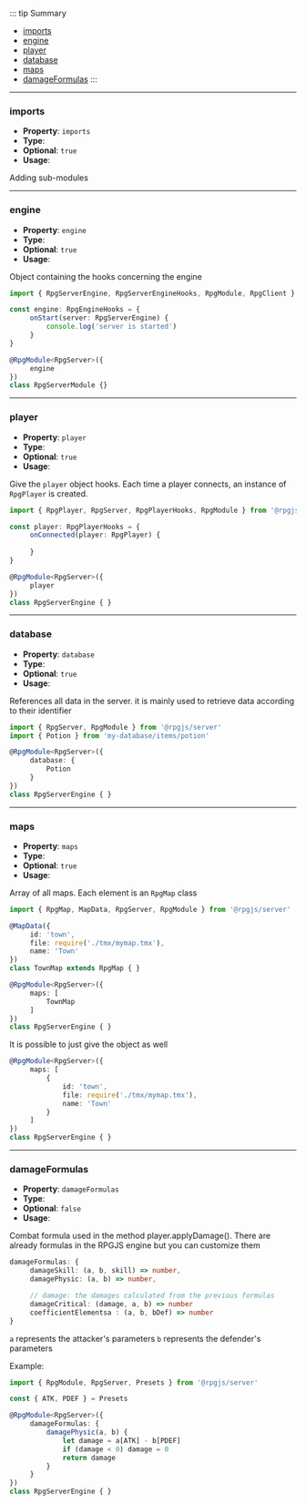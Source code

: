 ::: tip Summary
- [imports](#imports)
- [engine](#engine)
- [player](#player)
- [database](#database)
- [maps](#maps)
- [damageFormulas](#damageformulas)
:::
---
### imports
- **Property**: `imports`
- **Type**: <Type type=' { client: null | Function, server: null | Function }[]' />
- **Optional**: `true` 
- **Usage**:


Adding sub-modules


---
### engine
- **Property**: `engine`
- **Type**: <Type type='<a href="/classes/server-engine">RpgServerEngine</a>Hooks' />
- **Optional**: `true` 
- **Usage**:


Object containing the hooks concerning the engine

```ts
import { RpgServerEngine, RpgServerEngineHooks, RpgModule, RpgClient } from '@rpgjs/server'

const engine: RpgEngineHooks = {
     onStart(server: RpgServerEngine) {
         console.log('server is started')
     }
}

@RpgModule<RpgServer>({
     engine
})
class RpgServerModule {}
```


---
### player
- **Property**: `player`
- **Type**: <Type type='RpgClassPlayer&lt<a href="/classes/player">RpgPlayer</a>&gt;' />
- **Optional**: `true` 
- **Usage**:

 
Give the `player` object hooks. Each time a player connects, an instance of `RpgPlayer` is created.

```ts
import { RpgPlayer, RpgServer, RpgPlayerHooks, RpgModule } from '@rpgjs/server'

const player: RpgPlayerHooks = {
     onConnected(player: RpgPlayer) {
         
     }
}

@RpgModule<RpgServer>({
     player
})
class RpgServerEngine { } 
``` 


---
### database
- **Property**: `database`
- **Type**: <Type type=' { [dataName]: data } ' />
- **Optional**: `true` 
- **Usage**:

 
References all data in the server. it is mainly used to retrieve data according to their identifier

```ts
import { RpgServer, RpgModule } from '@rpgjs/server'
import { Potion } from 'my-database/items/potion'

@RpgModule<RpgServer>({
     database: {
         Potion
     }
})
class RpgServerEngine { } 
``` 


---
### maps
- **Property**: `maps`
- **Type**: <Type type='RpgClassMap&lt<a href="/classes/map">RpgMap</a>&gt;[]' />
- **Optional**: `true` 
- **Usage**:

 
Array of all maps. Each element is an `RpgMap` class

```ts
import { RpgMap, MapData, RpgServer, RpgModule } from '@rpgjs/server'

@MapData({
     id: 'town',
     file: require('./tmx/mymap.tmx'),
     name: 'Town'
})
class TownMap extends RpgMap { }

@RpgModule<RpgServer>({
     maps: [
         TownMap
     ]
})
class RpgServerEngine { } 
``` 

It is possible to just give the object as well

```ts
@RpgModule<RpgServer>({
     maps: [
         {
             id: 'town',
             file: require('./tmx/mymap.tmx'),
             name: 'Town'
         }
     ]
})
class RpgServerEngine { } 
``` 



---
### damageFormulas
- **Property**: `damageFormulas`
- **Type**: <Type type='object' />
- **Optional**: `false` 
- **Usage**:

 
Combat formula used in the method player.applyDamage(). There are already formulas in the RPGJS engine but you can customize them
 
```ts
damageFormulas: {
     damageSkill: (a, b, skill) => number,
     damagePhysic: (a, b) => number,

     // damage: the damages calculated from the previous formulas
     damageCritical: (damage, a, b) => number
     coefficientElementsa : (a, b, bDef) => number
}
```

`a` represents the attacker's parameters
`b` represents the defender's parameters

Example:

```ts
import { RpgModule, RpgServer, Presets } from '@rpgjs/server'

const { ATK, PDEF } = Presets

@RpgModule<RpgServer>({
     damageFormulas: {
         damagePhysic(a, b) {
             let damage = a[ATK] - b[PDEF]
             if (damage < 0) damage = 0
             return damage
         }
     }
})
class RpgServerEngine { } 
```
